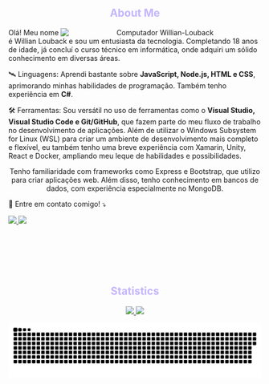 <header>
  <h2 style='color: #c4b5fd' align='center'>About Me</h2>
  <img src="https://raw.githubusercontent.com/micaellimedeiros/micaellimedeiros/master/image/computer-illustration.png" min-width="400px" max-width="400px" width="400px" align="right" alt="Computador Willian-Louback">

  <p align="left"> 
    Olá! Meu nome é Willian Louback e sou um entusiasta da tecnologia. Completando 18 anos de idade, já concluí o curso técnico em informática, onde adquiri um sólido conhecimento em diversas áreas.
  </p>

  <p align="left">
    🛰️ Linguagens: Aprendi bastante sobre <strong>JavaScript, Node.js, HTML e CSS</strong>, aprimorando minhas habilidades de programação. Também tenho experiência em <strong>C#</strong>.
  </p>

  <p align="left">
    🛠️ Ferramentas: Sou versátil no uso de ferramentas como o <strong>
Visual Studio, Visual Studio Code e Git/GitHub</strong>, que fazem parte do meu fluxo de trabalho no desenvolvimento de aplicações. Além de utilizar o Windows Subsystem for Linux (WSL) para criar um ambiente de desenvolvimento mais completo e flexível, eu também tenho uma breve experiência com Xamarin, Unity, React e Docker, ampliando meu leque de habilidades e possibilidades.
  </p>
  
  <p>
    Tenho familiaridade com frameworks como Express e Bootstrap, que utilizo para criar aplicações web. Além disso, tenho conhecimento em bancos de dados, com experiência especialmente no MongoDB.
  </p>

  <p align="left">
    📧 Entre em contato comigo! ⤵️
  </p>

  <p align="left">
    <a href="https://twitter.com/WillianLouback_" alt="Twitter" target="_blank">
      <img src="https://img.shields.io/badge/Twitter-1DA1F2?style=for-the-badge&logo=twitter&logoColor=white"/>
    </a>
    <a href="https://www.instagram.com/williandlouback/" alt="Instagram" target="_blank">
      <img src="https://img.shields.io/badge/Instagram-E4405F?style=for-the-badge&logo=instagram&logoColor=white"/>
    </a>
  </p>  
</header><br></br>
<div align="center">
  <h2 style='color: #c4b5fd' align='center'>Statistics</h2>
  <a href="https://github.com/Willian-Louback/Willian-Louback/">
    <picture>
      <img height="165em" src="https://github-readme-stats.vercel.app/api?username=Willian-Louback&show_icons=true&theme=tokyonight&text_bold=false&count_private=true&ring_color=7733ff"/>
    </picture>
  </a>
  <a href="https://github.com/Willian-Louback/Willian-Louback/">
    <picture>
      <img height="165em" src="https://github-readme-stats.vercel.app/api/top-langs/?layout=compact&username=Willian-Louback&show_icons=true&theme=tokyonight&text_bold=false&count_private=true"/>
    </picture>
  </a>  
</div>  

![Snake animation](https://github.com/Willian-Louback/Willian-Louback/blob/output/github-contribution-grid-snake.svg)
